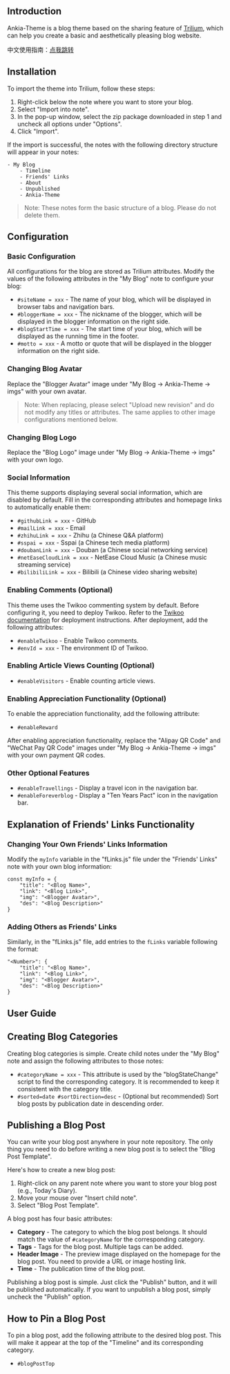 ## Introduction
Ankia-Theme is a blog theme based on the sharing feature of [Trilium](https://github.com/zadam/trilium), which can help you create a basic and aesthetically pleasing blog website.

中文使用指南：[点我跳转](https://www.ankia.top/)

## Installation

To import the theme into Trilium, follow these steps:

1. Right-click below the note where you want to store your blog.
2. Select "Import into note".
3. In the pop-up window, select the zip package downloaded in step 1 and uncheck all options under "Options".
4. Click "Import".

If the import is successful, the notes with the following directory structure will appear in your notes:

```text-plain
- My Blog
    - Timeline
    - Friends' Links
    - About
    - Unpublished
    - Ankia-Theme
```

> Note: These notes form the basic structure of a blog. Please do not delete them.

## Configuration

### Basic Configuration

All configurations for the blog are stored as Trilium attributes. Modify the values of the following attributes in the "My Blog" note to configure your blog:

*   `#siteName = xxx` - The name of your blog, which will be displayed in browser tabs and navigation bars.
*   `#bloggerName = xxx` - The nickname of the blogger, which will be displayed in the blogger information on the right side.
*   `#blogStartTime = xxx` - The start time of your blog, which will be displayed as the running time in the footer.
*   `#motto = xxx` - A motto or quote that will be displayed in the blogger information on the right side.

### Changing Blog Avatar

Replace the "Blogger Avatar" image under "My Blog → Ankia-Theme → imgs" with your own avatar.

> Note: When replacing, please select "Upload new revision" and do not modify any titles or attributes. The same applies to other image configurations mentioned below.

### Changing Blog Logo

Replace the "Blog Logo" image under "My Blog → Ankia-Theme → imgs" with your own logo.

### Social Information

This theme supports displaying several social information, which are disabled by default. Fill in the corresponding attributes and homepage links to automatically enable them:

*   `#githubLink = xxx` - GitHub
*   `#mailLink = xxx` - Email
*   `#zhihuLink = xxx` - Zhihu (a Chinese Q&A platform)
*   `#sspai = xxx` - Sspai (a Chinese tech media platform)
*   `#doubanLink = xxx` - Douban (a Chinese social networking service)
*   `#netEaseCloudLink = xxx` - NetEase Cloud Music (a Chinese music streaming service)
*   `#bilibiliLink = xxx` - Bilibili (a Chinese video sharing website)

### Enabling Comments (Optional)

This theme uses the Twikoo commenting system by default. Before configuring it, you need to deploy Twikoo. Refer to the [Twikoo documentation](https://twikoo.js.org/quick-start.html) for deployment instructions. After deployment, add the following attributes:

*   `#enableTwikoo` - Enable Twikoo comments.
*   `#envId = xxx` - The environment ID of Twikoo.

### Enabling Article Views Counting (Optional)

*   `#enableVisitors` - Enable counting article views.

### Enabling Appreciation Functionality (Optional)

To enable the appreciation functionality, add the following attribute:

*   `#enableReward`

After enabling appreciation functionality, replace the "Alipay QR Code" and "WeChat Pay QR Code" images under "My Blog → Ankia-Theme → imgs" with your own payment QR codes.

### Other Optional Features

*   `#enableTravellings` - Display a travel icon in the navigation bar.
*   `#enableForeverblog` - Display a "Ten Years Pact" icon in the navigation bar.

## Explanation of Friends' Links Functionality

### Changing Your Own Friends' Links Information

Modify the `myInfo` variable in the "fLinks.js" file under the "Friends' Links" note with your own blog information:

```text-plain
const myInfo = {
    "title": "<Blog Name>",
    "link": "<Blog Link>",
    "img": "<Blogger Avatar>",
    "des": "<Blog Description>"
}
```

### Adding Others as Friends' Links

Similarly, in the "fLinks.js" file, add entries to the `fLinks` variable following the format:

```text-plain
"<Number>": {
    "title": "<Blog Name>",
    "link": "<Blog Link>",
    "img": "<Blogger Avatar>",
    "des": "<Blog Description>"
}
```

User Guide
----

## Creating Blog Categories

Creating blog categories is simple. Create child notes under the "My Blog" note and assign the following attributes to those notes:

*   `#categoryName = xxx` - This attribute is used by the "blogStateChange" script to find the corresponding category. It is recommended to keep it consistent with the category title.
*   `#sorted=date #sortDirection=desc` - (Optional but recommended) Sort blog posts by publication date in descending order.

## Publishing a Blog Post

You can write your blog post anywhere in your note repository. The only thing you need to do before writing a new blog post is to select the "Blog Post Template".

Here's how to create a new blog post:

1. Right-click on any parent note where you want to store your blog post (e.g., Today's Diary).
2. Move your mouse over "Insert child note".
3. Select "Blog Post Template".

A blog post has four basic attributes:

*   **Category** - The category to which the blog post belongs. It should match the value of `#categoryName` for the corresponding category.
*   **Tags** - Tags for the blog post. Multiple tags can be added.
*   **Header Image** - The preview image displayed on the homepage for the blog post. You need to provide a URL or image hosting link.
*   **Time** - The publication time of the blog post.

Publishing a blog post is simple. Just click the "Publish" button, and it will be published automatically. If you want to unpublish a blog post, simply uncheck the "Publish" option.

## How to Pin a Blog Post

To pin a blog post, add the following attribute to the desired blog post. This will make it appear at the top of the "Timeline" and its corresponding category.

*   `#blogPostTop`